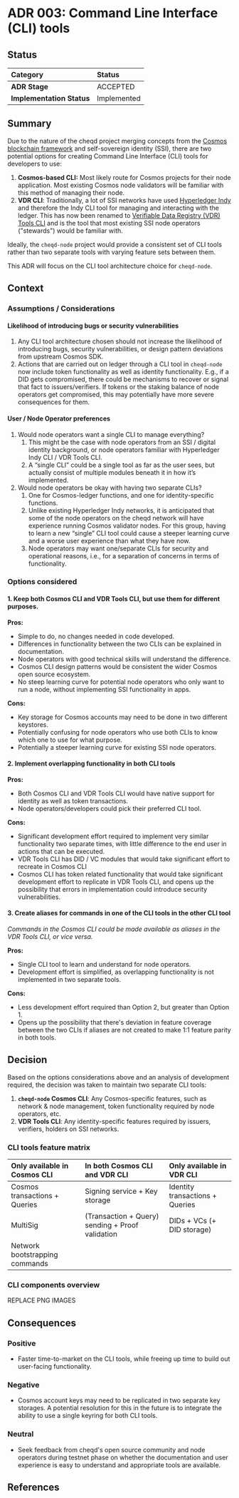 # ADR 003: Command Line Interface \(CLI\) tools

## Status

| Category | Status |
| :--- | :--- |
| **ADR Stage** | ACCEPTED |
| **Implementation Status** | Implemented |

## Summary

Due to the nature of the cheqd project merging concepts from the [Cosmos blockchain framework](https://github.com/cosmos/cosmos-sdk) and self-sovereign identity \(SSI\), there are two potential options for creating Command Line Interface \(CLI\) tools for developers to use:

1. **Cosmos-based CLI:** Most likely route for Cosmos projects for their node application. Most existing Cosmos node validators will be familiar with this method of managing their node. 
2. **VDR CLI**: Traditionally, a lot of SSI networks have used [Hyperledger Indy](https://github.com/hyperledger/indy-node) and therefore the Indy CLI tool for managing and interacting with the ledger. This has now been renamed to [Verifiable Data Registry \(VDR\) Tools CLI](https://gitlab.com/evernym/verity/vdr-tools) and is the tool that most existing SSI node operators \("stewards"\) would be familiar with.

Ideally, the `cheqd-node` project would provide a consistent set of CLI tools rather than two separate tools with varying feature sets between them.

This ADR will focus on the CLI tool architecture choice for `cheqd-node`.

## Context

### Assumptions / Considerations

#### Likelihood of introducing bugs or security vulnerabilities

1. Any CLI tool architecture chosen should not increase the likelihood of introducing bugs, security vulnerabilities, or design pattern deviations from upstream Cosmos SDK.
2. Actions that are carried out on ledger through a CLI tool in `cheqd-node` now include token functionality as well as identity functionality. E.g., if a DID gets compromised, there could be mechanisms to recover or signal that fact to issuers/verifiers. If tokens or the staking balance of node operators get compromised, this may potentially have more severe consequences for them.

#### User / Node Operator preferences

1. Would node operators want a single CLI to manage everything?
   1. This might be the case with node operators from an SSI / digital identity background, or node operators familiar with Hyperledger Indy CLI / VDR Tools CLI.
   2. A “single CLI” could be a single tool as far as the user sees, but actually consist of multiple modules beneath it in how it’s implemented.
2. Would node operators be okay with having two separate CLIs?
   1. One for Cosmos-ledger functions, and one for identity-specific functions.
   2. Unlike existing Hyperledger Indy networks, it is anticipated that some of the node operators on the cheqd network will have experience running Cosmos validator nodes. For this group, having to learn a new “single” CLI tool could cause a steeper learning curve and a worse user experience than what they have now.
   3. Node operators may want one/separate CLIs for security and operational reasons, i.e., for a separation of concerns in terms of functionality.

### Options considered

#### 1. Keep both Cosmos CLI and VDR Tools CLI, but use them for different purposes.

**Pros:**

* Simple to do, no changes needed in code developed.
* Differences in functionality between the two CLIs can be explained in documentation.
* Node operators with good technical skills will understand the difference.
* Cosmos CLI design patterns would be consistent the wider Cosmos open source ecosystem.
* No steep learning curve for potential node operators who only want to run a node, without implementing SSI functionality in apps.

**Cons:**

* Key storage for Cosmos accounts may need to be done in two different keystores.
* Potentially confusing for node operators who use both CLIs to know which one to use for what purpose.
* Potentially a steeper learning curve for existing SSI node operators.

#### 2. Implement overlapping functionality in both CLI tools

**Pros:**

* Both Cosmos CLI and VDR Tools CLI would have native support for identity as well as token transactions.
* Node operators/developers could pick their preferred CLI tool.

**Cons:**

* Significant development effort required to implement very similar functionality two separate times, with little difference to the end user in actions that can be executed.
* VDR Tools CLI has DID / VC modules that would take significant effort to recreate in Cosmos CLI
* Cosmos CLI has token related functionality that would take significant development effort to replicate in VDR Tools CLI, and opens up the possibility that errors in implementation could introduce security vulnerabilities.

#### 3. Create aliases for commands in one of the CLI tools in the other CLI tool

_Commands in the Cosmos CLI could be made available as aliases in the VDR Tools CLI, or vice versa._

**Pros:**

* Single CLI tool to learn and understand for node operators.
* Development effort is simplified, as overlapping functionality is not implemented in two separate tools.

**Cons:**

* Less development effort required than Option 2, but greater than Option 1.
* Opens up the possibility that there's deviation in feature coverage between the two CLIs if aliases are not created to make 1:1 feature parity in both tools.

## Decision

Based on the options considerations above and an analysis of development required, the decision was taken to maintain two separate CLI tools:

1. **`cheqd-node` Cosmos CLI**: Any Cosmos-specific features, such as network & node management, token functionality required by node operators, etc.
2. **VDR Tools CLI**: Any identity-specific features required by issuers, verifiers, holders on SSI networks.

### CLI tools feature matrix

| Only available in Cosmos CLI | In both Cosmos CLI and VDR CLI | Only available in VDR CLI |
| :--- | :--- | :--- |
| Cosmos transactions + Queries | Signing service + Key storage | Identity transactions + Queries |
| MultiSig | \(Transaction + Query\) sending + Proof validation | DIDs + VCs \(+ DID storage\) |
| Network bootstrapping commands |  |  |

### CLI components overview

REPLACE PNG IMAGES

## Consequences

### Positive

* Faster time-to-market on the CLI tools, while freeing up time to build out user-facing functionality.

### Negative

* Cosmos account keys may need to be replicated in two separate key storages. A potential resolution for this in the future is to integrate the ability to use a single keyring for both CLI tools.

### Neutral

* Seek feedback from cheqd's open source community and node operators during testnet phase on whether the documentation and user experience is easy to understand and appropriate tools are available.

## References

